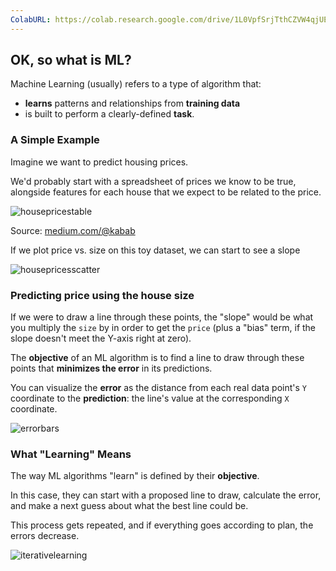 ```yaml
---
ColabURL: https://colab.research.google.com/drive/1L0VpfSrjTthCZVW4qjUEdoXNH0DqFTHC
---
```


## OK, so what is ML?

Machine Learning (usually) refers to a type of algorithm that:
- **learns** patterns and relationships from **training data**
- is built to perform a clearly-defined **task**.

### A Simple Example

Imagine we want to predict housing prices.

We'd probably start with a spreadsheet of prices we know to be true, alongside features for each house that we expect to be related to the price.

![housepricestable](https://cdn-images-1.medium.com/max/1280/1*TE_oNKRRek5io8v_-uZ9PQ.png)

Source: [medium.com/@kabab](https://medium.com/@kabab/linear-regression-with-python-d4e10887ca43)

If we plot price vs. size on this toy dataset, we can start to see a slope

![housepricesscatter](https://cdn-images-1.medium.com/max/1280/1*HUJzcLczeBFRdPPZ5HMcbw.png)

### Predicting price using the house size

If we were to draw a line through these points, the "slope" would be what you multiply the `size` by in order to get the `price` (plus a "bias" term, if the slope doesn't meet the Y-axis right at zero).

The **objective** of an ML algorithm is to find a line to draw through these points that **minimizes the error** in its predictions.

You can visualize the **error** as the distance from each real data point's `Y` coordinate to the **prediction**: the line's value at the corresponding `X` coordinate.

![errorbars](https://cdn-images-1.medium.com/max/1280/1*iBDH0gBBJNs-oLqUT17yng.png)

### What "Learning" Means

The way ML algorithms "learn" is defined by their **objective**.

In this case, they can start with a proposed line to draw, calculate the error, and make a next guess about what the best line could be.

This process gets repeated, and if everything goes according to plan, the errors decrease.

![iterativelearning](https://cdn-images-1.medium.com/max/1280/1*xc5CSmK9d8oeKYxKxenEGg.gif)


